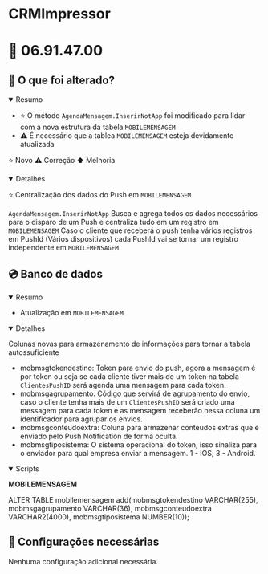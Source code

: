 # CRMImpressor

# :file_folder: 06.91.47.00

## :memo: O que foi alterado?

<details open>
<summary>Resumo</summary>

- :star: O método `AgendaMensagem.InserirNotApp` foi modificado para lidar com a nova estrutura da tabela `MOBILEMENSAGEM`
- :warning: É necessário que a tablea `MOBILEMENSAGEM` esteja devidamente atualizada

</details>

:star: Novo
:warning: Correção
:arrow_up: Melhoria

<details open>
<summary>Detalhes</summary>

:star: Centralização dos dados do Push em `MOBILEMENSAGEM`

`AgendaMensagem.InserirNotApp` Busca e agrega todos os dados necessários para o disparo de um Push e centraliza tudo em um registro em `MOBILEMENSAGEM`
Caso o cliente que receberá o push tenha vários registros em PushId (Vários dispositivos) cada PushId vai se tornar um registro independente em `MOBILEMENSAGEM`

</details>

## :cd: Banco de dados

<details open>
<summary>Resumo</summary>

- Atualização em `MOBILEMENSAGEM`

</details>

<details open>
<summary>Detalhes</summary>

Colunas novas para armazenamento de informações para tornar a tabela autossuficiente

- mobmsgtokendestino: Token para envio do push, agora a mensagem é por token ou seja se cada cliente tiver mais de um token na tabela `ClientesPushID` será agenda uma mensagem para cada token.
- mobmsgagrupamento: Código que servirá de agrupamento do envio, caso o cliente tenha mais de um `ClientesPushID` será criado uma messagem para cada token e as mensagem receberão nessa coluna um identificador para agrupar os envios.
- mobmsgconteudoextra: Coluna para armazenar conteudos extras que é enviado pelo Push Notification de forma oculta.
- mobmsgtiposistema: O sistema operacional do token, isso sinaliza para o enviador para qual empresa enviar a mensagem. 1 - IOS; 3 - Android.

</details>

<details open>
<summary>Scripts</summary>

**MOBILEMENSAGEM**

ALTER TABLE mobilemensagem add(mobmsgtokendestino VARCHAR(255),
                                mobmsgagrupamento VARCHAR(36),
                                mobmsgconteudoextra VARCHAR2(4000),
                                mobmsgtiposistema NUMBER(10));

</details>

## :wrench: Configurações necessárias

Nenhuma configuração adicional necessária.

